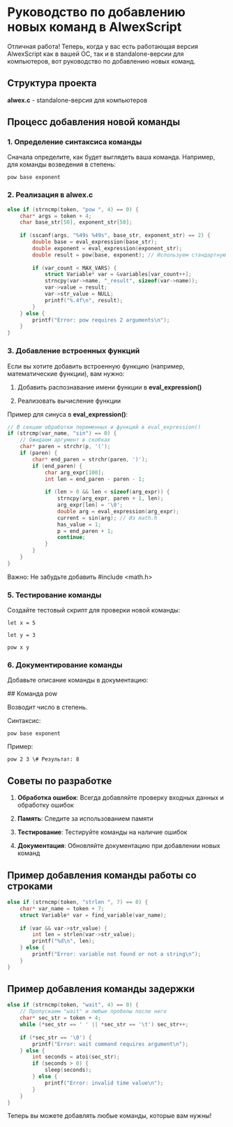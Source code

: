 # Руководство по добавлению новых команд в AlwexScript

Отличная работа! Теперь, когда у вас есть работающая версия AlwexScript
как в вашей ОС, так и в standalone-версии для компьютеров, вот
руководство по добавлению новых команд.

## Структура проекта

**alwex.c** - standalone-версия для компьютеров

## Процесс добавления новой команды

### 1. Определение синтаксиса команды

Сначала определите, как будет выглядеть ваша команда. Например, для
команды возведения в степень:
```alw
pow base exponent
```

### 2. Реализация в alwex.c
```c
else if (strncmp(token, "pow ", 4) == 0) {
    char* args = token + 4;
    char base_str[50], exponent_str[50];
    
    if (sscanf(args, "%49s %49s", base_str, exponent_str) == 2) {
        double base = eval_expression(base_str);
        double exponent = eval_expression(exponent_str);
        double result = pow(base, exponent); // Используем стандартную функцию math.h
        
        if (var_count < MAX_VARS) {
            struct Variable* var = &variables[var_count++];
            strncpy(var->name, "_result", sizeof(var->name));
            var->value = result;
            var->str_value = NULL;
            printf("%.4f\n", result);
        }
    } else {
        printf("Error: pow requires 2 arguments\n");
    }
}
```
### 3. Добавление встроенных функций

Если вы хотите добавить встроенную функцию (например, математические
функции), вам нужно:

1.  Добавить распознавание имени функции в **eval_expression()**

2.  Реализовать вычисление функции

Пример для синуса в **eval_expression()**:
```c
// В секции обработки переменных и функций в eval_expression()
if (strcmp(var_name, "sin") == 0) {
    // Ожидаем аргумент в скобках
    char* paren = strchr(p, '(');
    if (paren) {
        char* end_paren = strchr(paren, ')');
        if (end_paren) {
            char arg_expr[100];
            int len = end_paren - paren - 1;
            
            if (len > 0 && len < sizeof(arg_expr)) {
                strncpy(arg_expr, paren + 1, len);
                arg_expr[len] = '\0';
                double arg = eval_expression(arg_expr);
                current = sin(arg); // Из math.h
                has_value = 1;
                p = end_paren + 1;
                continue;
            }
        }
    }
}
```
Важно: Не забудьте добавить #include <math.h>

### 5. Тестирование команды

Создайте тестовый скрипт для проверки новой команды:
```alw
let x = 5

let y = 3

pow x y
```

### 6. Документирование команды

Добавьте описание команды в документацию:

\## Команда pow

Возводит число в степень.

Синтаксис:
```alw
pow base exponent
```
Пример:
```alw
pow 2 3 \# Результат: 8
```

## Советы по разработке

1.  **Обработка ошибок**: Всегда добавляйте проверку входных данных и
    обработку ошибок

2.  **Память**: Следите за использованием памяти

3.  **Тестирование**: Тестируйте команды на наличие ошибок

4.  **Документация**: Обновляйте документацию при добавлении новых
    команд

## Пример добавления команды работы со строками
```c
else if (strncmp(token, "strlen ", 7) == 0) {
    char* var_name = token + 7;
    struct Variable* var = find_variable(var_name);
    
    if (var && var->str_value) {
        int len = strlen(var->str_value);
        printf("%d\n", len);
    } else {
        printf("Error: variable not found or not a string\n");
    }
}
```

## Пример добавления команды задержки
```c
else if (strncmp(token, "wait", 4) == 0) {
    // Пропускаем "wait" и любые пробелы после него
    char* sec_str = token + 4;
    while (*sec_str == ' ' || *sec_str == '\t') sec_str++;
            
    if (*sec_str == '\0') {
        printf("Error: wait command requires argument\n");
    } else {
        int seconds = atoi(sec_str);
        if (seconds > 0) {
            sleep(seconds);
        } else {
            printf("Error: invalid time value\n");
        }
    }
}
```

Теперь вы можете добавлять любые команды, которые вам нужны!
